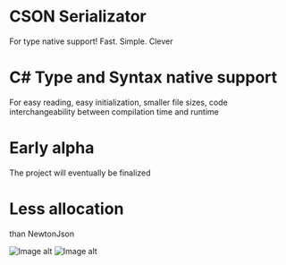 # CSON Serializator
For type native support!
Fast. Simple. Clever

# C# Type and Syntax native support
For easy reading, easy initialization, smaller file sizes, code interchangeability between compilation time and runtime

# Early alpha
The project will eventually be finalized

# Less allocation
than NewtonJson

![Image alt](https://github.com/mcpontorez/CsonSerializatorApp/raw/master/Readme/image_2020-09-08_19-23-21.png)
![Image alt](https://github.com/mcpontorez/CsonSerializatorApp/raw/master/Readme/image_2020-09-15_02-07-43.png)
